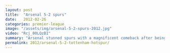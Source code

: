```yaml
---
layout: post
title:  "Arsenal 5-2 spurs"
date:   2012-02-26
categories: premier-league
image: "/assets/img/arsenal-5-2-spurs-2012.jpg"
video: "Rcj_00LQzBI"
summary: "Arsenal stunned spurs with a magnificent comeback after being 2-0 down early on. A Sagna header and a magnificent long ranger from Van Persie saw Arsenal level at half time. Rosicky put Arsenal ahead and a double from Walcott sent the gunners fans wild."
permalink: 2012/arsenal-5-2-tottenham-hotspur/
---
```

